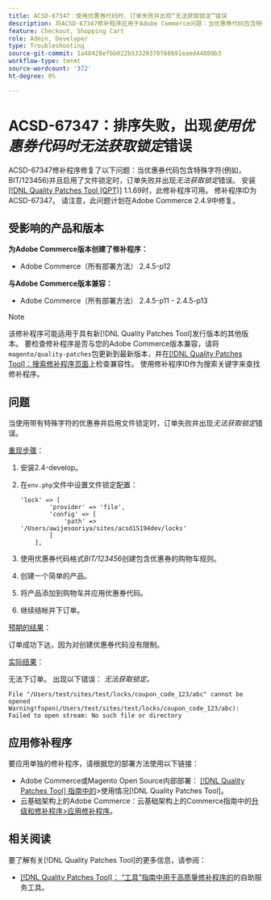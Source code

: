 ```yaml
---
title: ACSD-67347：使用优惠券代码时，订单失败并出现“无法获取锁定”错误
description: 将ACSD-67347修补程序应用于Adobe Commerce问题：当优惠券代码包含特殊字符(例如，BIT/123456)并且启用了文件锁定时，订单失败并出现“无法获取锁定”错误。
feature: Checkout, Shopping Cart
role: Admin, Developer
type: Troubleshooting
source-git-commit: 1a48428efbb022b53320370f68691eaed44809b3
workflow-type: tm+mt
source-wordcount: '372'
ht-degree: 0%

---
```



# ACSD-67347：排序失败，出现&#x200B;*使用优惠券代码时无法获取锁定*&#x200B;错误

ACSD-67347修补程序修复了以下问题：当优惠券代码包含特殊字符(例如，BIT/123456)并且启用了文件锁定时，订单失败并出现&#x200B;*无法获取锁定*&#x200B;错误。 安装[[!DNL Quality Patches Tool (QPT)]](/help/tools/quality-patches-tool/quality-patches-tool-to-self-serve-quality-patches.md) 1.1.69时，此修补程序可用。 修补程序ID为ACSD-67347。 请注意，此问题计划在Adobe Commerce 2.4.9中修复。

## 受影响的产品和版本

**为Adobe Commerce版本创建了修补程序：**

* Adobe Commerce（所有部署方法） 2.4.5-p12

**与Adobe Commerce版本兼容：**

* Adobe Commerce（所有部署方法） 2.4.5-p11 - 2.4.5-p13

>[!NOTE]
>
>该修补程序可能适用于具有新[!DNL Quality Patches Tool]发行版本的其他版本。 要检查修补程序是否与您的Adobe Commerce版本兼容，请将`magento/quality-patches`包更新到最新版本，并在[[!DNL Quality Patches Tool]：搜索修补程序页面](https://experienceleague.adobe.com/tools/commerce-quality-patches/index.html?lang=zh-Hans)上检查兼容性。 使用修补程序ID作为搜索关键字来查找修补程序。

## 问题

当使用带有特殊字符的优惠券并启用文件锁定时，订单失败并出现&#x200B;*无法获取锁定*&#x200B;错误。

<u>重现步骤</u>：

1. 安装2.4-develop。
1. 在`env.php`文件中设置文件锁定配置：

   ```
   'lock' => [
           'provider' => 'file',
           'config' => [
               'path' => '/Users/awijesooriya/sites/acsd15194dev/locks'
           ]
       ],
   ```

1. 使用优惠券代码格式&#x200B;*BIT/123456*&#x200B;创建包含优惠券的购物车规则。
1. 创建一个简单的产品。
1. 将产品添加到购物车并应用优惠券代码。
1. 继续结帐并下订单。

<u>预期的结果</u>：

订单成功下达，因为对创建优惠券代码没有限制。

<u>实际结果</u>：

无法下订单。 出现以下错误： *无法获取锁定。*

```
File "/Users/test/sites/test/locks/coupon_code_123/abc" cannot be opened Warning!fopen(/Users/test/sites/test/locks/coupon_code_123/abc): Failed to open stream: No such file or directory
```

## 应用修补程序

要应用单独的修补程序，请根据您的部署方法使用以下链接：

* Adobe Commerce或Magento Open Source内部部署： [[!DNL Quality Patches Tool] 指南中的](/help/tools/quality-patches-tool/usage.md)>使用情况[!DNL Quality Patches Tool]。
* 云基础架构上的Adobe Commerce：云基础架构上的Commerce指南中的[升级和修补程序>应用修补程序](https://experienceleague.adobe.com/docs/commerce-cloud-service/user-guide/develop/upgrade/apply-patches.html?lang=zh-Hans)。

## 相关阅读

要了解有关[!DNL Quality Patches Tool]的更多信息，请参阅：

* [[!DNL Quality Patches Tool]： “工具”指南中用于高质量修补程序的](/help/tools/quality-patches-tool/quality-patches-tool-to-self-serve-quality-patches.md)的自助服务工具。
